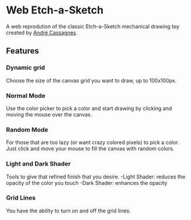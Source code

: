 # Web Etch-a-Sketch

A web reprodution of the classic Etch-a-Sketch mechanical drawing toy created by [André Cassagnes](https://en.wikipedia.org/wiki/Andr%C3%A9_Cassagnes).

## Features

### Dynamic grid
Choose the size of the canvas grid you want to draw, up to 100x100px.

### Normal Mode 
Use the color picker to pick a color and start drawing by clicking and moving the mouse over the canvas.

### Random Mode
For those that are too lazy (or want crazy colored pixels) to pick a color. Just click and move your mouse to fill the canvas with random colors.

### Light and Dark Shader
Tools to give that refined finish that you desire.
-Light Shader: reduces the opacity of the color you touch
-Dark Shader: enhances the opacity

### Grid Lines
You have the ability to turn on and off the grid lines.
